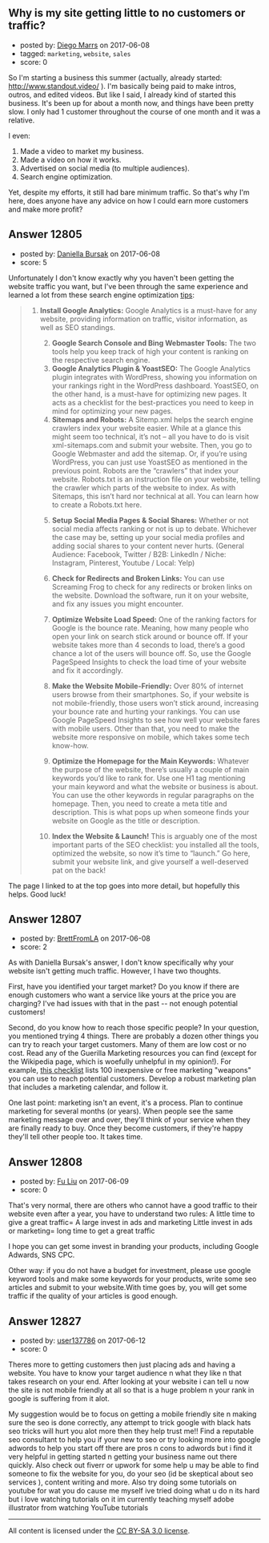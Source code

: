 ## Why is my site getting little to no customers or traffic?

- posted by: [Diego Marrs](https://stackexchange.com/users/9251748/diego-marrs) on 2017-06-08
- tagged: `marketing`, `website`, `sales`
- score: 0

So I'm starting a business this summer (actually, already started: http://www.standout.video/ ). I'm basically being paid to make intros, outros, and edited videos. But like I said, I already kind of started this business. It's been up for about a month now, and things have been pretty slow. I only had 1 customer throughout the course of one month and it was a relative.

I even:

 1. Made a video to market my business.
 2. Made a video on how it works.
 3. Advertised on social media (to multiple audiences).
 4. Search engine optimization.

Yet, despite my efforts, it still had bare minimum traffic. So that's why I'm here, does anyone have any advice on how I could earn more customers and make more profit?


## Answer 12805

- posted by: [Daniella Bursak](https://stackexchange.com/users/11058306/daniella-bursak) on 2017-06-08
- score: 5

<p>Unfortunately I don't know exactly why you haven't been getting the website traffic you want, but I've been through the same experience and learned a lot from these search engine optimization <a href="https://tallyfy.com/seo-checklist/" rel="noreferrer">tips</a>: </p>

<blockquote>
  <ol>
  <li><p><strong>Install Google Analytics:</strong> Google Analytics is a must-have for any website, providing information on traffic, visitor information, as
  well as SEO standings.</p>
  
  <ol start="2">
  <li><strong>Google Search Console and Bing Webmaster Tools:</strong> The two tools help you keep track of high your content is ranking on the respective
  search engine.</li>
  <li><strong>Google Analytics Plugin &amp; YoastSEO:</strong> The Google Analytics plugin integrates with WordPress, showing you information on your
  rankings right in the WordPress dashboard. YoastSEO, on the other
  hand, is a must-have for optimizing new pages. It acts as a checklist
  for the best-practices you need to keep in mind for optimizing your
  new pages.</li>
  <li><strong>Sitemaps and Robots:</strong> A Sitemp.xml helps the search engine crawlers index your website easier. While at a glance this might seem
  too technical, it’s not – all you have to do is visit xml-sitemaps.com
  and submit your website. Then, you go to Google Webmaster and add the
  sitemap. Or, if you’re using WordPress, you can just use YoastSEO as
  mentioned in the previous point. Robots are the “crawlers” that index
  your website. Robots.txt is an instruction file on your website,
  telling the crawler which parts of the website to index. As with
  Sitemaps, this isn’t hard nor technical at all. You can learn how to
  create a Robots.txt here.</li>
  <li><p><strong>Setup Social Media Pages &amp; Social Shares:</strong> Whether or not social media affects ranking or not is up to debate. Whichever the
  case may be, setting up your social media profiles and adding social
  shares to your content never hurts. (General Audience: Facebook,
  Twitter / B2B: LinkedIn / Niche: Instagram, Pinterest, Youtube /
  Local: Yelp)</p></li>
  <li><p><strong>Check for Redirects and Broken Links:</strong> You can use Screaming Frog to check for any redirects or broken links on the website.
  Download the software, run it on your website, and fix any issues you
  might encounter.</p></li>
  <li><p><strong>Optimize Website Load Speed:</strong> One of the ranking factors for Google is the bounce rate. Meaning, how many people who open your link
  on search stick around or bounce off. If your website takes more than
  4 seconds to load, there’s a good chance a lot of the users will
  bounce off. So, use the Google PageSpeed Insights to check the load
  time of your website and fix it accordingly.</p></li>
  <li><p><strong>Make the Website Mobile-Friendly:</strong> Over 80% of internet users browse from their smartphones. So, if your website is not
  mobile-friendly, those users won’t stick around, increasing your
  bounce rate and hurting your rankings. You can use Google PageSpeed
  Insights to see how well your website fares with mobile users. Other
  than that, you need to make the website more responsive on mobile,
  which takes some tech know-how.</p></li>
  <li><p><strong>Optimize the Homepage for the Main Keywords:</strong> Whatever the purpose of the website, there’s usually a couple of main keywords
  you’d like to rank for. Use one H1 tag mentioning your main keyword
  and what the website or business is about. You can use the other
  keywords in regular paragraphs on the homepage. Then, you need to
  create a meta title and description. This is what pops up when someone
  finds your website on Google as the title or description.</p></li>
  <li><p><strong>Index the Website &amp; Launch!</strong> This is arguably one of the  most important parts of the SEO checklist: you installed all the tools,
  optimized the website, so now it’s time to “launch.” Go here, submit
  your website link, and give yourself a well-deserved pat on the back!</p></li>
  </ol></li>
  </ol>
</blockquote>

<p>The page I linked to at the top goes into more detail, but hopefully this helps. Good luck!</p>



## Answer 12807

- posted by: [BrettFromLA](https://stackexchange.com/users/2813127/brettfromla) on 2017-06-08
- score: 2

<p>As with Daniella Bursak's answer, I don't know specifically why your website isn't getting much traffic. However, I have two thoughts.</p>

<p>First, have you identified your target market? Do you know if there are enough customers who want a service like yours at the price you are charging? I've had issues with that in the past -- not enough potential customers!</p>

<p>Second, do you know how to reach those specific people? In your question, you mentioned trying 4 things. There are probably a dozen other things you can try to reach your target customers. Many of them are low cost or no cost. Read any of the Guerilla Marketing resources you can find (except for the Wikipedia page, which is woefully unhelpful in my opinion!). For example, <a href="http://img2.tapuz.co.il/forums/1_135364395.pdf" rel="nofollow noreferrer">this checklist</a> lists 100 inexpensive or free marketing "weapons" you can use to reach potential customers. Develop a robust marketing plan that includes a marketing calendar, and follow it.</p>

<p>One last point: marketing isn't an event, it's a process. Plan to continue marketing for several months (or years). When people see the same marketing message over and over, they'll think of your service when they are finally ready to buy. Once they become customers, if they're happy they'll tell other people too. It takes time.</p>



## Answer 12808

- posted by: [Fu Liu](https://stackexchange.com/users/11081459/fu-liu) on 2017-06-09
- score: 0

That's very normal, there are others who cannot have a good traffic to their website even after a year, you have to understand two rules:
A little time to give a great traffic= A large invest in ads and marketing
Little invest in ads or marketing= long time to get a great traffic

I hope you can get some invest in branding your products, including Google Adwards, SNS CPC.

Other way: if you do not have a budget for investment, please use google keyword tools and make some keywords for your products, write some seo articles and submit to your website.With time goes by, you will get some traffic if the quality of your articles is good enough.



## Answer 12827

- posted by: [user137786](https://stackexchange.com/users/10808520/user137786) on 2017-06-12
- score: 0

Theres more to getting customers then just placing ads and having a website. You have to know your target audience n what they like n that takes research on your end. After looking at your website i can tell u now the site is not mobile friendly at all so that is a huge problem n your rank in google is suffering from it alot. 

My suggestion would be to focus on getting a mobile friendly site n  making sure the seo is done correctly, any attempt to trick google with black hats seo tricks will hurt you alot more then they help trust me!! Find a reputable seo consultant to help you if your new to seo or try looking more into google adwords to help you start off there are pros n cons to adwords but i find it very helpful in getting started n getting your business name out there quickly. Also check out fiverr or upwork for some help u may be able to find someone to fix the website for you, do your seo (id be skeptical about seo services ), content writing and more. Also try doing some tutorials on youtube for wat you do cause me myself ive tried doing what u do n its hard but i love watching tutorials on it im currently teaching myself adobe illustrator from watching YouTube tutorials 



---

All content is licensed under the [CC BY-SA 3.0 license](https://creativecommons.org/licenses/by-sa/3.0/).
